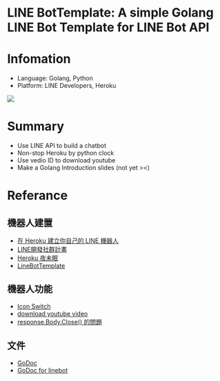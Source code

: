 LINE BotTemplate: A simple Golang LINE Bot Template for LINE Bot API
==============

# Infomation
- Language: Golang, Python
- Platform: LINE Developers, Heroku

![](https://i.imgur.com/ybiyCPN.png)

# Summary
- Use LINE API to build a chatbot
- Non-stop Heroku by python clock
- Use vedio ID to download youtube
- Make a Golang Introduction slides (not yet ><)

# Referance
## 機器人建置
- [在 Heroku 建立你自己的 LINE 機器人](https://www.evanlin.com/create-your-line-bot-golang/)
- [LINE開發社群計畫](https://engineering.linecorp.com/zh-hant/blog/build-linebot-with-go/)
- [Heroku 夜未眠](https://ithelp.ithome.com.tw/articles/10218874)
- [LineBotTemplate](https://github.com/kkdai/LineBotTemplate)
## 機器人功能
- [Icon Switch](https://engineering.linecorp.com/zh-hant/blog/chatbot-icon-switch/)
- [download youtube video](http://www.evanlin.com/til-golang-youtube/)
- [response.Body.Close() 的問題](https://segmentfault.com/a/1190000020086816)
## 文件
- [GoDoc](https://golang.org/doc/)
- [GoDoc for linebot](https://pkg.go.dev/github.com/line/line-bot-sdk-go/linebothttps://)
